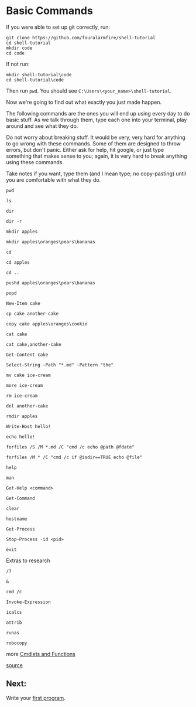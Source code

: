 # Basic Commands

If you were able to set up git correctly, run:
```
git clone https://github.com/fouralarmfire/shell-tutorial
cd shell-tutorial
mkdir code
cd code
```

If not run:
```
mkdir shell-tutorial\code
cd shell-tutorial\code
```

Then run `pwd`. You should see `C:\Users\<your_name>\shell-tutorial`.

Now we're going to find out what exactly you just made happen.

The following commands are the ones you will end up using every day to do basic stuff.
As we talk through them, type each one into your terminal, play around and see what they do.

Do not worry about breaking stuff. It would be very, very hard for anything to go wrong with these commands.
Some of them are designed to throw errors, but don't panic. Either ask for help, hit google, or just type something that makes
sense to you; again, it is very hard to break anything using these commands.

Take notes if you want, type them (and I mean type; no copy-pasting) until you are comfortable with what they do.
```
pwd

ls

dir

dir -r

mkdir apples

mkdir apples\oranges\pears\bananas

cd

cd apples

cd ..

pushd apples\oranges\pears\bananas

popd

New-Item cake

cp cake another-cake

copy cake apples\oranges\cookie

cat cake

cat cake,another-cake

Get-Content cake

Select-String -Path "*.md" -Pattern "the"

mv cake ice-cream

more ice-cream

rm ice-cream

del another-cake

rmdir apples

Write-Host hello!

echo hello!

forfiles /S /M *.md /C "cmd /c echo @path @fdate"

forfiles /M * /C "cmd /c if @isdir==TRUE echo @file"

help

man

Get-Help <command>

Get-Command

clear

hostname

Get-Process

Stop-Process -id <pid>

exit
```

Extras to research
```
/?

&

cmd /c

Invoke-Expression

icalcs

attrib

runas

robocopy
```

more [Cmdlets and Functions](http://www.adminarsenal.com/powershell/)

[source](https://learnpythonthehardway.org/book/appendix-a-cli/ex1.html)

## Next:
Write your [first program](https://github.com/fouralarmfire/shell-tutorial/blob/master/windows/exercises/hello_world.md#hello-world).

